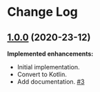 # Change Log

## [1.0.0](https://github.com/fjoglar/InkPageIndicator/tree/1.0.0) (2020-23-12)

**Implemented enhancements:**

- Initial implementation.
- Convert to Kotlin.
- Add documentation. [\#3](https://github.com/fjoglar/InkPageIndicator/issues/3)